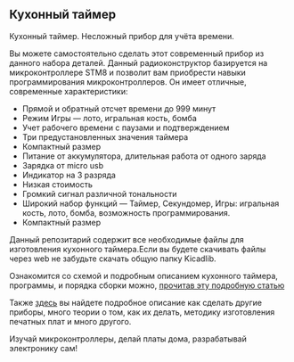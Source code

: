 ## Кухонный таймер


Кухонный таймер. Несложный прибор для учёта времени. 

Вы можете самостоятельно сделать этот современный прибор из данного набора деталей. Данный радиоконструктор базируется на микроконтроллере STM8 и позволит вам приобрести навыки программирования микроконтроллеров. Он имеет отличные, современные характеристики:

- Прямой и обратный отсчет времени до 999 минут
- Режим Игры — лото, игральная кость, бомба
- Учет рабочего времени с паузами и подтверждением
- Три предустановленных значения таймера
- Компактный размер
- Питание от аккумулятора, длительная работа от одного заряда
- Зарядка от micro usb
- Индикатор на 3 разряда
- Низкая стоимость
- Громкий сигнал различной тональности
- Широкий набор функций — Таймер, Секундомер, Игры: игральная кость, лото, бомба, возможность программирования.
- Компактный размер

Данный репозитарий содержит все необходимые файлы для изготовления кухонного таймера.Если вы будете скачивать файлы через web не забудьте скачать общую папку Kicadlib.

Ознакомится со схемой и подробным описанием кухонного таймера, программы, и порядка сборки можно, [прочитав эту подробную статью](http://myowndevice.ru/index.php/pribory/item/33-kukhonnyj-timer)

Также [здесь](http://myowndevice.ru) вы найдете подробное описание как сделать другие приборы, много теории о том, как их делать, методику изготовления печатных плат и много другого.

Изучай микроконтроллеры, делай платы дома, разрабатывай электронику сам!

